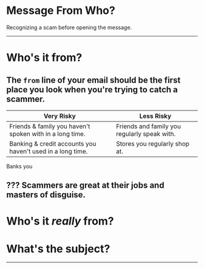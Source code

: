 

# Message From Who?
Recognizing a scam before opening the message.

---
# Who's it from?
The `from` line of your email should be the first place you look when you're trying to catch a scammer.
---

Very Risky       | Less Risky
-----------------|------------------
Friends & family you haven't spoken with in a long time. | Friends and family you regularly speak with.
Banking & credit accounts you haven't used in a long time. | Stores you regularly shop at.
Banks you

???
Scammers are great at their jobs and masters of disguise.
---
# Who's it *really* from?
# What's the subject?

---
<!--stackedit_data:
eyJoaXN0b3J5IjpbNzE4MDk4NTcyLDc1NjkyMTU3OSw3OTcwMD
I3ODksODI5NjYwNSwtNTY5MTY3OTMwXX0=
-->